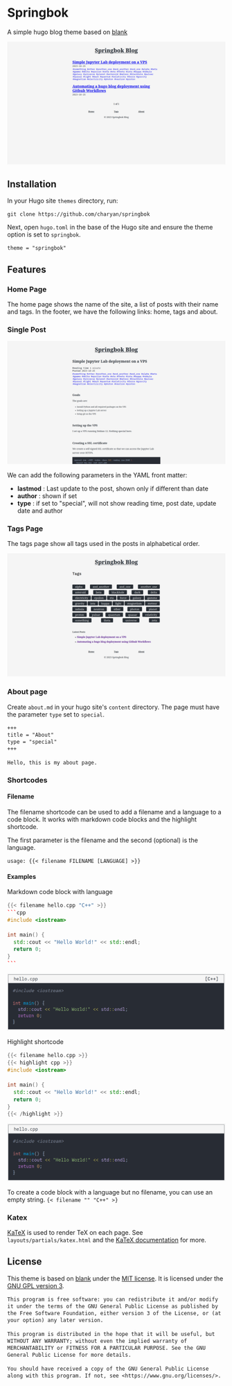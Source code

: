 # Springbok
A simple hugo blog theme based on [blank](https://github.com/vimux/blank)


![Screenshot](images/home.png)

## Installation

In your Hugo site `themes` directory, run:

```
git clone https://github.com/charyan/springbok
```

Next, open `hugo.toml` in the base of the Hugo site and ensure the theme option is set to `springbok`.

```
theme = "springbok"
```

## Features
### Home Page
The home page shows the name of the site, a list of posts with their name and tags. In the footer, we have the following links: home, tags and about.

### Single Post
![Post](images/post.png)

We can add the following parameters in the YAML front matter:
* **lastmod** : Last update to the post, shown only if different than date
* **author** : shown if set
* **type** : if set to "special", will not show reading time, post date, update date and author

### Tags Page
The tags page show all tags used in the posts in alphabetical order.

![Tags Page](images/tags.png)

### About page
Create `about.md` in your hugo site's `content` directory. The page must have the parameter `type` set to `special`.

```
+++
title = "About"
type = "special"
+++

Hello, this is my about page.

```

### Shortcodes
#### Filename
The filename shortcode can be used to add a filename and a language to a code block. It works with markdown code blocks and the highlight shortcode.

The first parameter is the filename and the second (optional) is the language.
```
usage: {{< filename FILENAME [LANGUAGE] >}}
```
#### Examples
Markdown code block with language
````cpp
{{< filename hello.cpp "C++" >}}
```cpp
#include <iostream>

int main() {
  std::cout << "Hello World!" << std::endl;
  return 0;
}
```
````
![Filename shortcode with language](images/filename_lang.png)


Highlight shortcode
````cpp
{{< filename hello.cpp >}}
{{< highlight cpp >}}
#include <iostream>

int main() {
  std::cout << "Hello World!" << std::endl;
  return 0;
}
{{< /highlight >}}
````
![Filename shortcode](images/filename_nolang.png)

To create a code block with a language but no filename, you can use an empty string.
`{< filename "" "C++" >}`


### Katex
[KaTeX](https://katex.org/) is used to render TeX on each page. See `layouts/partials/katex.html` and the [KaTeX documentation](https://katex.org/docs/api) for more.

## License

This theme is based on [blank](https://github.com/vimux/blank) under the [MIT license](https://github.com/charyan/springbok/blob/master/LICENSE).
It is licensed under the [GNU GPL version 3](https://www.gnu.org/licenses/gpl-3.0.txt).

```
This program is free software: you can redistribute it and/or modify it under the terms of the GNU General Public License as published by the Free Software Foundation, either version 3 of the License, or (at your option) any later version.

This program is distributed in the hope that it will be useful, but WITHOUT ANY WARRANTY; without even the implied warranty of MERCHANTABILITY or FITNESS FOR A PARTICULAR PURPOSE. See the GNU General Public License for more details.

You should have received a copy of the GNU General Public License along with this program. If not, see <https://www.gnu.org/licenses/>.
```
